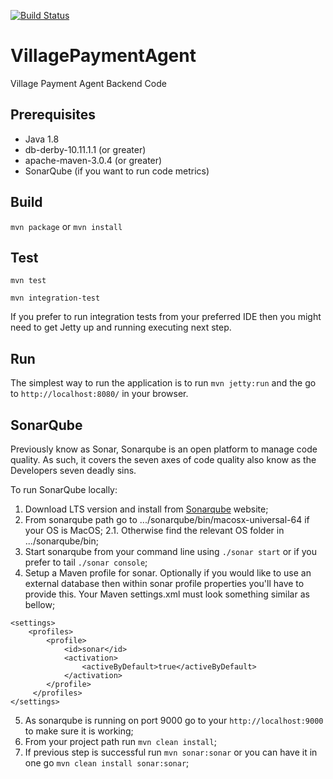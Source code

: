 [![Build Status](https://travis-ci.org/njacobs5074/VillagePaymentAgent.svg?branch=master)](https://travis-ci.org/njacobs5074/VillagePaymentAgent)

# VillagePaymentAgent #
Village Payment Agent Backend Code

## Prerequisites
 * Java 1.8
 * db-derby-10.11.1.1 (or greater)
 * apache-maven-3.0.4 (or greater)
 * SonarQube (if you want to run code metrics)

## Build
`mvn package` or `mvn install`

## Test
`mvn test`

`mvn integration-test`

If you prefer to run integration tests from your preferred IDE then you might need to get Jetty up and running executing
next step.

## Run
The simplest way to run the application is to run `mvn jetty:run` and the go to `http://localhost:8080/` in your browser.


## SonarQube

Previously know as Sonar, Sonarqube is an open platform to manage code quality.
As such, it covers the seven axes of code quality also know as the Developers seven deadly sins.

To run SonarQube locally:
 1. Download LTS version and install from [Sonarqube](http://www.sonarqube.org/downloads/) website;
 2. From sonarqube path go to .../sonarqube/bin/macosx-universal-64 if your OS is MacOS;
 2.1. Otherwise find the relevant OS folder in .../sonarqube/bin;
 3. Start sonarqube from your command line using `./sonar start` or if you prefer to tail `./sonar console`;
 4. Setup a Maven profile for sonar. Optionally if you would like to use an external database then within sonar profile 
    properties you'll have to provide this. Your Maven settings.xml must look something similar as bellow;

```
<settings>
    <profiles>
        <profile>
            <id>sonar</id>
            <activation>
                <activeByDefault>true</activeByDefault>
            </activation>
        </profile>
     </profiles>
</settings>
```

 5. As sonarqube is running on port 9000 go to your `http://localhost:9000` to make sure it is working;
 6. From your project path run `mvn clean install`;
 7. If previous step is successful run `mvn sonar:sonar` or you can have it in one go `mvn clean install sonar:sonar`;
